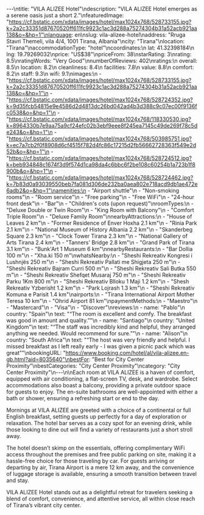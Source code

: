 ---\ntitle: "VILA ALIZEE Hotel"\ndescription: "VILA ALIZEE Hotel emerges as a serene oasis just a short 2."\nfeaturedImage: "https://cf.bstatic.com/xdata/images/hotel/max1024x768/528733155.jpg?k=2a2c33351d87670520ff611fc9923c1ac3d288a75274304b31a52acb921aa138&o=&hp=1"\nlanguage: en\nslug: vila-alizee-hotel\naddress: "Rruga Stavri Themeli, vila 4/4, 1001 Tirana, Albania"\ncity: "Tirana"\nlocation: "Tirana"\naccommodationType: "hotel"\ncoordinates:\n  lat: 41.32398184\n  lng: 19.79269032\nprice: "US$38"\npriceFrom: 38\nstarRating: 3\nrating: 8.5\nratingWords: "Very Good"\nnumberOfReviews: 402\nratings:\n  overall: 8.5\n  location: 8.2\n  cleanliness: 8.4\n  facilities: 7.8\n  value: 8.8\n  comfort: 8.2\n  staff: 9.3\n  wifi: 9.1\nimages:\n  - "https://cf.bstatic.com/xdata/images/hotel/max1024x768/528733155.jpg?k=2a2c33351d87670520ff611fc9923c1ac3d288a75274304b31a52acb921aa138&o=&hp=1"\n  - "https://cf.bstatic.com/xdata/images/hotel/max1024x768/528724352.jpg?k=9d35fcb54815e9e4586d2d4813dc26bd042ad4b3d388c9c07ec00f9136fc0538&o=&hp=1"\n  - "https://cf.bstatic.com/xdata/images/hotel/max1024x768/118330530.jpg?k=8964330b7e9aa75a9cf24efc02b3ebf9eee8f245ea7145c49de269f78c5de243&o=&hp=1"\n  - "https://cf.bstatic.com/xdata/images/hotel/max1024x768/503985751.jpg?k=ec7a7cb2f0f8908d6cf4515f782d4fc86c17215d2fb56662728363f549e2d52b&o=&hp=1"\n  - "https://cf.bstatic.com/xdata/images/hotel/max1024x768/528724512.jpg?k=beb934848c1674f3d9f574d1ca98da4c6bbc6f2be108c60254b1a723b1f8900b&o=&hp=1"\n  - "https://cf.bstatic.com/xdata/images/hotel/max1024x768/528724462.jpg?k=7b83d0a93039550beb7fa081d306de232ba0aea802e718acd9db1ae472e6adb2&o=&hp=1"\namenities:\n  - "Airport shuttle"\n  - "Non-smoking rooms"\n  - "Room service"\n  - "Free parking"\n  - "Free WiFi"\n  - "24-hour front desk"\n  - "Bar"\n  - "Children's cots (upon request)"\nroomTypes:\n  - "Deluxe Double or Twin Room"\n  - "King Room with Balcony"\n  - "Comfort Triple Room"\n  - "Deluxe Family Room"\nnearbyAttractions:\n  - "House of Leaves 2 km"\n  - "Former Residence of Enver Hoxha 2.1 km"\n  - "Rinia Park 2.1 km"\n  - "National Museum of History Albania 2.2 km"\n  - "Skanderbeg Square 2.3 km"\n  - "Clock Tower Tirana 2.3 km"\n  - "National Gallery of Arts Tirana 2.4 km"\n  - "Tanners' Bridge 2.8 km"\n  - "Grand Park of Tirana 3.1 km"\n  - "Bunk'Art 1 Museum 6 km"\nnearbyRestaurants:\n  - "Bar Dollia 100 m"\n  - "Xha.ki 150 m"\nwhatsNearby:\n  - "Sheshi Rekreativ Kongresi i Lushnjës 250 m"\n  - "Sheshi Rekreativ Pallati me Shigjeta 250 m"\n  - "Sheshi Rekreativ Bajram Curri 500 m"\n  - "Sheshi Rekreativ Sali Butka 550 m"\n  - "Sheshi Rekreativ Shefqet Musaraj 750 m"\n  - "Sheshi Rekreativ Parku 1Km 800 m"\n  - "Sheshi Rekreativ Blloku 1 Maji 1.2 km"\n  - "Shesh Rekreativ Yzberisht 1.2 km"\n  - "Park Lojrash 1.3 km"\n  - "Sheshi Rekreativ Komuna e Parisit 1.4 km"\nairports:\n  - "Tirana International Airport Mother Teresa 10 km"\n  - "Ohrid Airport 81 km"\npaymentMethods:\n  - "Maestro"\n  - "Mastercard"\n  - "Visa"\n  - "Discover"\nreviews:\n  - name: "Pablo"\n    country: "Spain"\n    text: "“The room is excellent and comfy. The breakfast was good in amount and quality.”"\n  - name: "Santiago"\n    country: "United Kingdom"\n    text: "“The staff was incredibly kind and helpful, they arranged anything we needed. Would recommend for sure.”"\n  - name: "Alison"\n    country: "South Africa"\n    text: "“The host was very friendly and helpful. I missed breakfast as I left really early - I was given a picnic pack which was great”"\nbookingURL: "https://www.booking.com/hotel/al/vila-alizee.en-gb.html?aid=8035640"\nbestFor: "Best for City Center Proximity"\nbestCategories: "City Center Proximity"\ncategory: "City Center Proximity"\n---\n\nEach room at VILA ALIZEE is a haven of comfort, equipped with air conditioning, a flat-screen TV, desk, and wardrobe. Select accommodations also boast a balcony, providing a private outdoor space for guests to enjoy. The en-suite bathrooms are well-appointed with either a bath or shower, ensuring a refreshing start or end to the day.

Mornings at VILA ALIZEE are greeted with a choice of a continental or full English breakfast, setting guests up perfectly for a day of exploration or relaxation. The hotel bar serves as a cozy spot for an evening drink, while those looking to dine out will find a variety of restaurants just a short stroll away.

The hotel doesn’t skimp on the essentials, offering complimentary WiFi access throughout the premises and free public parking on site, making it a hassle-free choice for those traveling by car. For guests arriving or departing by air, Tirana Airport is a mere 12 km away, and the convenience of luggage storage is available, ensuring a smooth transition between travel and stay.

VILA ALIZEE Hotel stands out as a delightful retreat for travelers seeking a blend of comfort, convenience, and attentive service, all within close reach of Tirana’s vibrant city center.